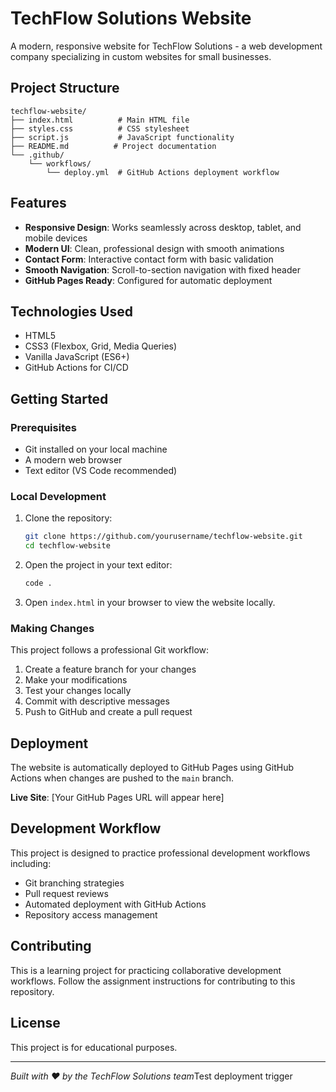 # TechFlow Solutions Website

A modern, responsive website for TechFlow Solutions - a web development company specializing in custom websites for small businesses.

## Project Structure

```
techflow-website/
├── index.html          # Main HTML file
├── styles.css          # CSS stylesheet
├── script.js           # JavaScript functionality
├── README.md          # Project documentation
└── .github/
    └── workflows/
        └── deploy.yml  # GitHub Actions deployment workflow
```

## Features

- **Responsive Design**: Works seamlessly across desktop, tablet, and mobile devices
- **Modern UI**: Clean, professional design with smooth animations
- **Contact Form**: Interactive contact form with basic validation
- **Smooth Navigation**: Scroll-to-section navigation with fixed header
- **GitHub Pages Ready**: Configured for automatic deployment

## Technologies Used

- HTML5
- CSS3 (Flexbox, Grid, Media Queries)
- Vanilla JavaScript (ES6+)
- GitHub Actions for CI/CD

## Getting Started

### Prerequisites
- Git installed on your local machine
- A modern web browser
- Text editor (VS Code recommended)

### Local Development

1. Clone the repository:
   ```bash
   git clone https://github.com/yourusername/techflow-website.git
   cd techflow-website
   ```

2. Open the project in your text editor:
   ```bash
   code .
   ```

3. Open `index.html` in your browser to view the website locally.

### Making Changes

This project follows a professional Git workflow:

1. Create a feature branch for your changes
2. Make your modifications
3. Test your changes locally
4. Commit with descriptive messages
5. Push to GitHub and create a pull request

## Deployment

The website is automatically deployed to GitHub Pages using GitHub Actions when changes are pushed to the `main` branch.

**Live Site**: [Your GitHub Pages URL will appear here]

## Development Workflow

This project is designed to practice professional development workflows including:
- Git branching strategies
- Pull request reviews
- Automated deployment with GitHub Actions
- Repository access management

## Contributing

This is a learning project for practicing collaborative development workflows. Follow the assignment instructions for contributing to this repository.

## License

This project is for educational purposes.

---

*Built with ❤️ by the TechFlow Solutions team*T e s t   d e p l o y m e n t   t r i g g e r  
 